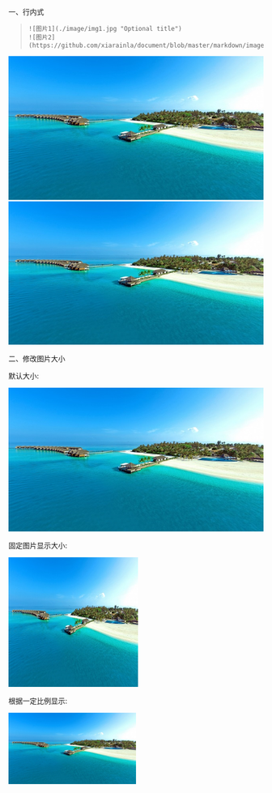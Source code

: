 一、行内式
>     ![图片1](./image/img1.jpg "Optional title")
>     ![图片2](https://github.com/xiarainla/document/blob/master/markdown/image/img1.jpg)

![图片1](./image/img1.jpg "Optional title")
![图片2](https://github.com/xiarainla/document/blob/master/markdown/image/img1.jpg)

二、修改图片大小

默认大小:

<img src="https://github.com/xiarainla/document/blob/master/markdown/image/img1.jpg" />

固定图片显示大小:

<img src="https://github.com/xiarainla/document/blob/master/markdown/image/img1.jpg" width=256 height=256 />

根据一定比例显示:

<img src="https://github.com/xiarainla/document/blob/master/markdown/image/img1.jpg" width="50%" height="50%" />

